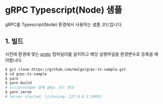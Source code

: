 # gRPC Typescript(Node) 샘플

gRPC를 Typescript(Node) 환경에서 사용하는 샘플 코드입니다.

## 1. 빌드

사전에 환경에 맞는 [protc](https://github.com/protocolbuffers/protobuf/releases) 컴파일러를 설치하고 해당 실행파일을 환경변수로 등록을 해야합니다.

```bash
$ git clone https://github.com/malgn/grpc-ts-sample.git
$ cd grpc-ts-sample
$ yarn
$ yarn build
# src/protogen 밑에 gRpc 코드 생성
$ yarn serve
# Server started, listening: 127.0.0.1:50051
```
